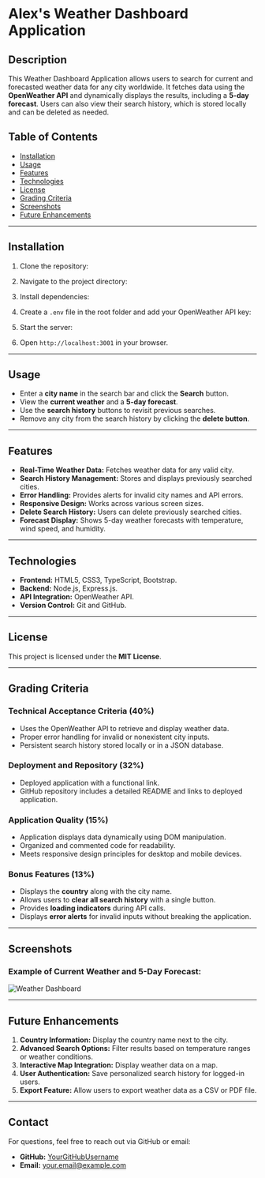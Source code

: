 # Alex's Weather Dashboard Application

## **Description**
This Weather Dashboard Application allows users to search for current and forecasted weather data for any city worldwide. It fetches data using the **OpenWeather API** and dynamically displays the results, including a **5-day forecast**. Users can also view their search history, which is stored locally and can be deleted as needed.

## **Table of Contents**
- [Installation](#installation)
- [Usage](#usage)
- [Features](#features)
- [Technologies](#technologies)
- [License](#license)
- [Grading Criteria](#grading-criteria)
- [Screenshots](#screenshots)
- [Future Enhancements](#future-enhancements)

---

## **Installation**
1. Clone the repository:

2. Navigate to the project directory:

3. Install dependencies:

4. Create a `.env` file in the root folder and add your OpenWeather API key:

5. Start the server:

6. Open `http://localhost:3001` in your browser.

---

## **Usage**
- Enter a **city name** in the search bar and click the **Search** button.
- View the **current weather** and a **5-day forecast**.
- Use the **search history** buttons to revisit previous searches.
- Remove any city from the search history by clicking the **delete button**.

---

## **Features**
- **Real-Time Weather Data:** Fetches weather data for any valid city.
- **Search History Management:** Stores and displays previously searched cities.
- **Error Handling:** Provides alerts for invalid city names and API errors.
- **Responsive Design:** Works across various screen sizes.
- **Delete Search History:** Users can delete previously searched cities.
- **Forecast Display:** Shows 5-day weather forecasts with temperature, wind speed, and humidity.

---

## **Technologies**
- **Frontend:** HTML5, CSS3, TypeScript, Bootstrap.
- **Backend:** Node.js, Express.js.
- **API Integration:** OpenWeather API.
- **Version Control:** Git and GitHub.

---

## **License**
This project is licensed under the **MIT License**.

---

## **Grading Criteria**
### **Technical Acceptance Criteria (40%)**
- Uses the OpenWeather API to retrieve and display weather data.
- Proper error handling for invalid or nonexistent city inputs.
- Persistent search history stored locally or in a JSON database.

### **Deployment and Repository (32%)**
- Deployed application with a functional link.
- GitHub repository includes a detailed README and links to deployed application.

### **Application Quality (15%)**
- Application displays data dynamically using DOM manipulation.
- Organized and commented code for readability.
- Meets responsive design principles for desktop and mobile devices.

### **Bonus Features (13%)**
- Displays the **country** along with the city name.
- Allows users to **clear all search history** with a single button.
- Provides **loading indicators** during API calls.
- Displays **error alerts** for invalid inputs without breaking the application.

---

## **Screenshots**

### Example of Current Weather and 5-Day Forecast:
![Weather Dashboard](./assets/images/weather-dashboard-screenshot.png)

---

## **Future Enhancements**
1. **Country Information:** Display the country name next to the city.
2. **Advanced Search Options:** Filter results based on temperature ranges or weather conditions.
3. **Interactive Map Integration:** Display weather data on a map.
4. **User Authentication:** Save personalized search history for logged-in users.
5. **Export Feature:** Allow users to export weather data as a CSV or PDF file.

---

## **Contact**
For questions, feel free to reach out via GitHub or email:
- **GitHub:** [YourGitHubUsername](https://github.com/YourGitHubUsername)
- **Email:** your.email@example.com
